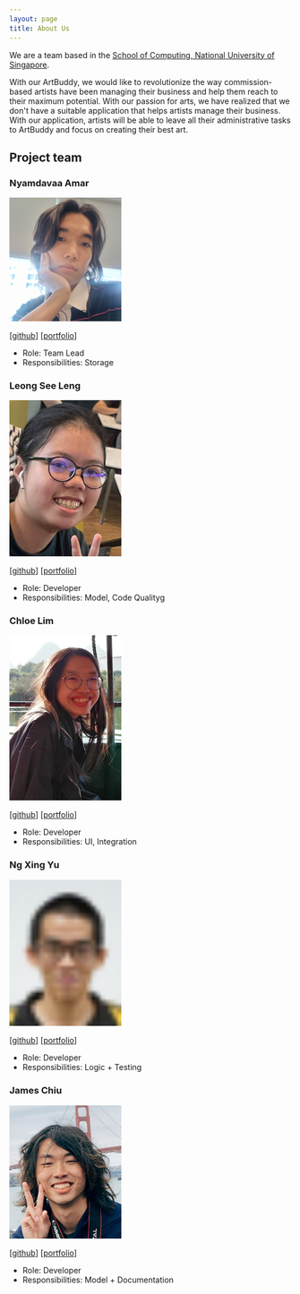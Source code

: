```yaml
---
layout: page
title: About Us
---
```


We are a team based in the [School of Computing, National University of Singapore](http://www.comp.nus.edu.sg).

With our ArtBuddy, we would like to revolutionize the way commission-based artists have been managing their business
and help them reach to their maximum potential. With our passion for arts, we have realized that we don't have a suitable application
that helps artists manage their business. With our application, artists will be able to leave all their administrative tasks to ArtBuddy
and focus on creating their best art.

## Project team

### Nyamdavaa Amar

<img src="images/nvmdava.png" width="200px">

[[github](http://github.com/nvmdava)]
[[portfolio](team/nvmdava.md)]

* Role: Team Lead
* Responsibilities: Storage

### Leong See Leng

<img src="images/seelengxd.png" width="200px">

[[github](http://github.com/seelengxd)]
[[portfolio](team/seelengxd.md)]

* Role: Developer
* Responsibilities: Model, Code Qualityg

### Chloe Lim

<img src="images/chloeelim.png" width="200px">

[[github](http://github.com/chloeelim)]
[[portfolio](team/chloeelim.md)]

* Role: Developer
* Responsibilities: UI, Integration

### Ng Xing Yu

<img src="images/ngxingyu.png" alt="ngxingyu" width="200px">

[[github](http://github.com/ngxingyu)]
[[portfolio](team/ngxingyu.md)]

* Role: Developer
* Responsibilities: Logic + Testing

### James Chiu

<img src="images/zlimez.png" alt="jameschiu" width="200px">

[[github](http://github.com/zlimez)]
[[portfolio](team/zlimez.md)]

* Role: Developer
* Responsibilities: Model + Documentation
